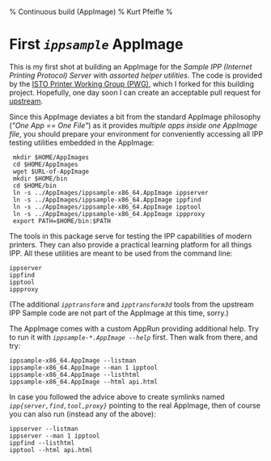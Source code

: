 % Continuous build (AppImage)
% Kurt Pfeifle
%


# First *`ippsample`* AppImage

This is my first shot at building an AppImage for the *Sample IPP (Internet Printing Protocol) Server* with *assorted helper utilities*. The code is provided by the [ISTO Printer Working Group (PWG)](https://www.pwg.org), which I forked for this building project. Hopefully, one day soon I can create an acceptable pull request for [upstream](https://github.com/istopwg/ippsample).

Since this AppImage deviates a bit from the standard AppImage philosophy (*"One App == One File"*) as it provides *multiple apps inside one AppImage file*, you should prepare your environment for conveniently accessing all IPP testing utilities embedded in the AppImage:

     mkdir $HOME/AppImages
     cd $HOME/AppImages
     wget $URL-of-AppImage
     mkdir $HOME/bin
     cd $HOME/bin
     ln -s ../AppImages/ippsample-x86_64.AppImage ippserver
     ln -s ../AppImages/ippsample-x86_64.AppImage ippfind
     ln -s ../AppImages/ippsample-x86_64.AppImage ipptool
     ln -s ../AppImages/ippsample-x86_64.AppImage ippproxy
     export PATH=$HOME/bin:$PATH

The tools in this package serve for testing the IPP capabilities of modern printers. They can also provide a practical learning platform for all things IPP. All these utilities are meant to be used from the command line:

    ippserver
    ippfind
    ipptool
    ippproxy

(The additional *`ipptransform`* and *`ipptransform3d`* tools from the upstream IPP Sample code are not part of the AppImage at this time, sorry.)

The AppImage comes with a custom AppRun providing additional help. Try to run it with *`ippsample-*.AppImage --help`* first. Then walk from there, and try:

    ippsample-x86_64.AppImage --listman
    ippsample-x86_64.AppImage --man 1 ipptool
    ippsample-x86_64.AppImage --listhtml
    ippsample-x86_64.AppImage --html api.html

In case you followed the advice above to create symlinks named *`ipp{server,find,tool,proxy}`* pointing to the real AppImage, then of course you can also run (instead any of the above):

    ippserver --listman
    ippserver --man 1 ipptool
    ippfind --listhtml
    ipptool --html api.html
